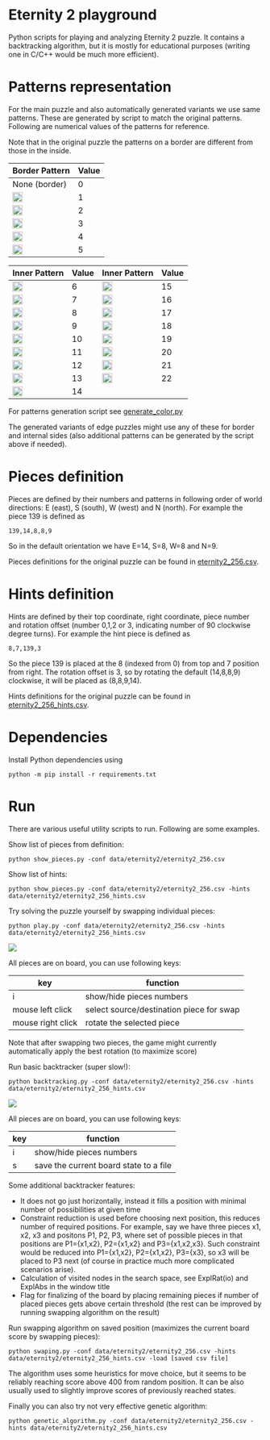 # Eternity 2 playground

Python scripts for playing and analyzing Eternity 2 puzzle. It contains a backtracking algorithm, but it is mostly for educational purposes (writing one in C/C++ would be much more efficient).

# Patterns representation
For the main puzzle and also automatically generated variants we use same patterns. These are generated by script to match the original patterns. Following are numerical values of the patterns for reference.

Note that in the original puzzle the patterns on a border are different from those in the inside.


|  Border Pattern | Value      |
| ----------- | ----------- |
| None (border) |0 | 
| <img src="./data/patterns/pattern1.png" height=20> |1 | 
| <img src="./data/patterns/pattern2.png" height=20> |2 | 
| <img src="./data/patterns/pattern3.png" height=20> |3 | 
| <img src="./data/patterns/pattern4.png" height=20> |4 | 
| <img src="./data/patterns/pattern5.png" height=20> |5 |


|  Inner Pattern | Value    | Inner Pattern | Value      |
| ----------- | ----------- | ----------- | ----------- |
| <img src="./data/patterns/pattern6.png" height=20> |6 | <img src="./data/patterns/pattern15.png" height=20> |15 | 
| <img src="./data/patterns/pattern7.png" height=20> |7 | <img src="./data/patterns/pattern16.png" height=20> |16 | 
| <img src="./data/patterns/pattern8.png" height=20> |8 | <img src="./data/patterns/pattern17.png" height=20> |17 | 
| <img src="./data/patterns/pattern9.png" height=20> |9 | <img src="./data/patterns/pattern18.png" height=20> |18 | 
| <img src="./data/patterns/pattern10.png" height=20> |10 | <img src="./data/patterns/pattern19.png" height=20> |19 | 
| <img src="./data/patterns/pattern11.png" height=20> |11 | <img src="./data/patterns/pattern20.png" height=20> |20 | 
| <img src="./data/patterns/pattern12.png" height=20> |12 | <img src="./data/patterns/pattern21.png" height=20> |21 | 
| <img src="./data/patterns/pattern13.png" height=20> |13 | <img src="./data/patterns/pattern22.png" height=20> |22 | 
| <img src="./data/patterns/pattern14.png" height=20> |14 |   | 

For patterns generation script see [generate_color.py](data/patterns/generate_pattern.py) 

The generated variants of edge puzzles might use any of these for border and internal sides (also additional patterns can be generated by the script above if needed).

# Pieces definition

Pieces are defined by their numbers and patterns in following order of world directions: E (east), S (south), W (west) and N (north). For example the piece 139 is defined as 

`139,14,8,8,9`

So in the default orientation we have E=14, S=8, W=8 and N=9.

Pieces definitions for the original puzzle can be found in [eternity2_256.csv](./data/eternity2/eternity2_256.csv).

# Hints definition

Hints are defined by their top coordinate, right coordinate, piece number and rotation offset (number 0,1,2 or 3, indicating number of 90 clockwise degree turns). For example the hint piece is defined as

`8,7,139,3`

So the piece 139 is placed at the 8 (indexed from 0) from top and 7 position from right. The rotation offset is 3, so by rotating the default (14,8,8,9) clockwise, it will be placed as (8,8,9,14).

Hints definitions for the original puzzle can be found in [eternity2_256_hints.csv](./data/eternity2/eternity2_256_hints.csv).

# Dependencies

Install Python dependencies using

`python -m pip install -r requirements.txt`


# Run

There are various useful utility scripts to run. Following are some examples.

Show list of pieces from definition:

`python show_pieces.py -conf data/eternity2/eternity2_256.csv`

Show list of hints:

`python show_pieces.py -conf data/eternity2/eternity2_256.csv -hints data/eternity2/eternity2_256_hints.csv`

Try solving the puzzle yourself by swapping individual pieces:

`python play.py -conf data/eternity2/eternity2_256.csv -hints data/eternity2/eternity2_256_hints.csv`

<img src="./data/preview_play.png">

All pieces are on board, you can use following keys:

| key | function |
| --- | --- |
| i | show/hide pieces numbers   |
| mouse left click | select source/destination piece for swap   |
| mouse right click | rotate the selected piece   |

Note that after swapping two pieces, the game might currently automatically apply the best rotation (to maximize score)

Run basic backtracker (super slow!):

`python backtracking.py -conf data/eternity2/eternity2_256.csv -hints data/eternity2/eternity2_256_hints.csv`

<img src="./data/preview_backtracking.png">

All pieces are on board, you can use following keys:

| key | function |
| --- | --- |
| i | show/hide pieces numbers   |
| s | save the current board state to a file |

Some additional backtracker features:

 - It does not go just horizontally, instead it fills a position with minimal number of possibilities at given time
 - Constraint reduction is used before choosing next position, this reduces number of required positions. For example, say we have three pieces x1, x2, x3 and positons P1, P2, P3, where set of possible pieces in that positions are P1={x1,x2}, P2={x1,x2} and P3={x1,x2,x3}. Such constraint would be reduced into P1={x1,x2}, P2={x1,x2}, P3={x3}, so x3 will be placed to P3 next (of course in practice much more complicated scenarios arise).
 - Calculation of visited nodes in the search space, see ExplRat(io) and ExplAbs in the window title
 - Flag for finalizing of the board by placing remaining pieces if number of placed pieces gets above certain threshold (the rest can be improved by running swapping algorithm on the result)

Run swapping algorithm on saved position (maximizes the current board score by swapping pieces):

`python swaping.py -conf data/eternity2/eternity2_256.csv -hints data/eternity2/eternity2_256_hints.csv -load [saved csv file]`

The algorithm uses some heuristics for move choice, but it seems to be reliably reaching score above 400 from random position. It can be also usually used to slightly improve scores of previously reached states.

Finally you can also try not very effective genetic algorithm:

`python genetic_algorithm.py -conf data/eternity2/eternity2_256.csv -hints data/eternity2/eternity2_256_hints.csv`